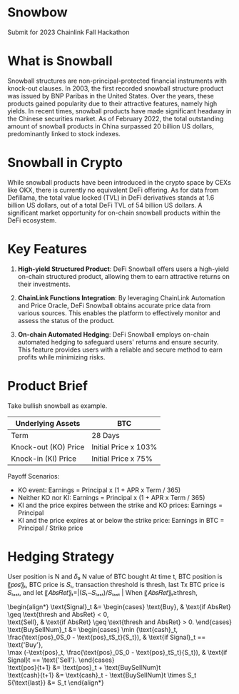 
# Snowbow

Submit for 2023 Chainlink Fall Hackathon

# What is Snowball

Snowball structures are non-principal-protected financial instruments with knock-out clauses. In 2003, the first recorded snowball structure product was issued by BNP Paribas in the United States. Over the years, these products gained popularity due to their attractive features, namely high yields. In recent times, snowball products have made significant headway in the Chinese securities market. As of February 2022, the total outstanding amount of snowball products in China surpassed 20 billion US dollars, predominantly linked to stock indexes.

# Snowball in Crypto

While snowball products have been introduced in the crypto space by CEXs like OKX, there is currently no equivalent DeFi offering. As for data from Defillama, the total value locked (TVL) in DeFi derivatives stands at 1.6 billion US dollars, out of a total DeFi TVL of 54 billion US dollars. A significant market opportunity for on-chain snowball products within the DeFi ecosystem.

# Key Features

1. **High-yield Structured Product**: DeFi Snowball offers users a high-yield on-chain structured product, allowing them to earn attractive returns on their investments.

2. **ChainLink Functions Integration**: By leveraging ChainLink Automation and Price Oracle, DeFi Snowball obtains accurate price data from various sources. This enables the platform to effectively monitor and assess the status of the product.

3. **On-chain Automated Hedging**: DeFi Snowball employs on-chain automated hedging to safeguard users' returns and ensure security. This feature provides users with a reliable and secure method to earn profits while minimizing risks.

# Product Brief

Take bullish snowball as example.

| Underlying Assets              | BTC              |
|-------------------------------|-----------|
| Term                                   | 28 Days        |
| Knock-out (KO) Price        | Initial Price x 103% |
| Knock-in (KI) Price           | Initial Price x 75%  |

Payoff Scenarios:

- KO event: Earnings = Principal x (1 + APR x Term / 365)
- Neither KO nor KI: Earnings = Principal x (1 + APR x Term / 365)
- KI and the price expires between the strike and KO prices: Earnings = Principal
- KI and the price expires at or below the strike price: Earnings in BTC = Principal / Strike price

# Hedging Strategy
User position is N and 𝛿₀ N value of BTC bought
At time t, BTC position is 〖𝑝𝑜𝑠〗ₜ, BTC price is 𝑆ₜ, transaction threshold is thresh, last Tx BTC price is 𝑆ₗₐₛₜ, and let 〖𝐴𝑏𝑠𝑅𝑒𝑡〗ₜ=|(𝑆ₜ−𝑆ₗₐₛₜ)/𝑆ₗₐₛₜ |
When 〖𝐴𝑏𝑠𝑅𝑒𝑡〗ₜ≥thresh,


\begin{align*}
\text{Signal}_t &=
\begin{cases}
\text{Buy}, & \text{if AbsRet} \geq \text{thresh and AbsRet} < 0, \
\text{Sell}, & \text{if AbsRet} \geq \text{thresh and AbsRet} > 0.
\end{cases} \
\text{BuySellNum}_t &=
\begin{cases}
\min (\text{cash}_t, \frac{\text{pos}_0S_0 - \text{pos}_tS_t}{S_t}), & \text{if Signal}_t == \text{'Buy'}, \
\max (-\text{pos}_t, \frac{\text{pos}_0S_0 - \text{pos}_tS_t}{S_t}), & \text{if Signal}t == \text{'Sell'}.
\end{cases} \
\text{pos}{t+1} &= \text{pos}_t + \text{BuySellNum}t \
\text{cash}{t+1} &= \text{cash}_t - \text{BuySellNum}t \times S_t \
S{\text{last}} &= S_t
\end{align*}



